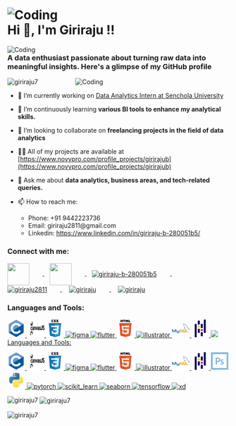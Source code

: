 <h1> <img align="left" alt="Coding" width="1000" src="http://camo.githubusercontent.com/c023e760801b016b3c2480f8acc7a8f3bf62bb4052c6f9f8a461a66ed044eae4/68747470733a2f2f726561646d652d747970696e672d7376672e6865726f6b756170702e636f6d3f666f6e743d2673697a653d33342670617573653d31303031267643656e7465723d747275652677696474683d31303030266c696e65733d57656c636f6d652b746f2b6d792b70726f66696c652e2b3a29"></h1>

<h1 align="left">Hi 👋, I'm Giriraju !! </h1>
<img align="left" alt="Coding" width="1000" src="https://user-images.githubusercontent.com/74038190/212284100-561aa473-3905-4a80-b561-0d28506553ee.gif">
<h3 align="left">A data enthusiast passionate about turning raw data into meaningful insights. Here's a glimpse of my GitHub profile</h3>
<img align="right" alt="Coding" width="350" src="https://cdn.dribbble.com/users/4372216/screenshots/8906085/media/c36005bbe856bd475a106ecaa3b0bf69.gif">

<p align="left"> <img src="https://komarev.com/ghpvc/?username=giriraju7&label=Profile%20views&color=0e75b6&style=flat" alt="giriraju7" /> </p>

- 🔭 I’m currently working on [Data Analytics Intern at Senchola University](https://github.com/Giriraju7/Senchola-University-Internship)

- 🌱 I’m continuously learning **various BI tools to enhance my analytical skills.**

- 👯 I’m looking to collaborate on **freelancing projects in the field of data analytics**

- 👨‍💻 All of my projects are available at [https://www.novypro.com/profile_projects/girirajub](https://www.novypro.com/profile_projects/girirajub)

- 💬 Ask me about **data analytics, business areas, and tech-related queries.**

- 📫 How to reach me:
  <ul>
      <li>Phone: +91 9442223736</li>
      <li>Email: giriraju2811@gmail.com</li>
      <li>Linkedin: <a href="https://www.linkedin.com/in/giriraju-b-280051b5/" target="_blank">https://www.linkedin.com/in/giriraju-b-280051b5/</a></li>
  </ul>

<h3 align="left">Connect with me:</h3>
<p align="left">
   <a href="https://wa.me/+919442223736" target="blank">
    <img align="center" src="https://user-images.githubusercontent.com/74038190/235294019-40007353-6219-4ec5-b661-b3c35136dd0b.gif" height="50" width="50" style="margin-right: 30px;" />
  </a> &nbsp;&nbsp;
  
  <a href="<https://mail.google.com/giriraju2811@gmail.com" target="blank">
    <img align="center" src="https://moein.video/wp-content/uploads/2022/12/gmail-logo-gif-gmail-icon-gif-royalty-free-animated-icon-gif-350px-after-effects-project.gif" height="50" width="50" style="margin-right: 30px;" />
  </a> &nbsp;&nbsp;
  
  <a href="https://linkedin.com/in/giriraju-b-280051b5" target="blank">
    <img align="center" src="https://user-images.githubusercontent.com/74038190/235294012-0a55e343-37ad-4b0f-924f-c8431d9d2483.gif" alt="giriraju-b-280051b5" height="50" width="50" style="margin-right: 30px;" />
  </a> &nbsp;&nbsp;&nbsp;

  <a href="https://www.hackerrank.com/giriraju2811" target="blank">
    <img align="center" src="https://cdn.dribbble.com/userupload/11680616/file/original-f5d4b3cd4a5f133cceea7437e54fbfb0.gif" alt="giriraju2811" height="50" width="70" style="margin-right: 30px;" />
  </a> &nbsp;&nbsp;&nbsp;

  <a href="https://www.leetcode.com/giriraju" target="blank">
    <img align="center" src="https://i.pinimg.com/originals/73/e1/54/73e15422011e763ea9b303a7738e71a3.gif" alt="giriraju" height="50" width="50" style="margin-right: 30px;" />
  </a> &nbsp;&nbsp;&nbsp;

  <a href="https://dribbble.com/giriraju" target="blank">
    <img align="center" src="https://cdn.dribbble.com/users/1041961/screenshots/2485936/media/bb257764f07c5680d43f3721b20b0f45.gif" alt="giriraju" height="50" width="50" style="margin-right: 30px;" />
  </a>  
</p>

<h3 align="left">Languages and Tools:</h3>
<p align="left"> <a href="https://www.cprogramming.com/" target="_blank" rel="noreferrer"> <img src="https://raw.githubusercontent.com/devicons/devicon/master/icons/c/c-original.svg" alt="c" width="40" height="40"/> </a> <a href="https://canvasjs.com" target="_blank" rel="noreferrer"> <img src="https://raw.githubusercontent.com/Hardik0307/Hardik0307/master/assets/canvasjs-charts.svg" alt="canvasjs" width="40" height="40"/> </a> <a href="https://www.w3schools.com/css/" target="_blank" rel="noreferrer"> <img src="https://raw.githubusercontent.com/devicons/devicon/master/icons/css3/css3-original-wordmark.svg" alt="css3" width="40" height="40"/> </a> <a href="https://www.figma.com/" target="_blank" rel="noreferrer"> <img src="https://www.vectorlogo.zone/logos/figma/figma-icon.svg" alt="figma" width="40" height="40"/> </a> <a href="https://flutter.dev" target="_blank" rel="noreferrer"> <img src="https://www.vectorlogo.zone/logos/flutterio/flutterio-icon.svg" alt="flutter" width="40" height="40"/> </a> <a href="https://www.w3.org/html/" target="_blank" rel="noreferrer"> <img src="https://raw.githubusercontent.com/devicons/devicon/master/icons/html5/html5-original-wordmark.svg" alt="html5" width="40" height="40"/> </a> <a href="https://www.adobe.com/in/products/illustrator.html" target="_blank" rel="noreferrer"> <img src="https://www.vectorlogo.zone/logos/adobe_illustrator/adobe_illustrator-icon.svg" alt="illustrator" width="40" height="40"/> </a> <a href="https://www.mysql.com/" target="_blank" rel="noreferrer"> <img src="https://raw.githubusercontent.com/devicons/devicon/master/icons/mysql/mysql-original-wordmark.svg" alt="mysql" width="40" height="40"/> </a> <a href="https://pandas.pydata.org/" target="_blank" rel="noreferrer"> <img src="https://raw.githubusercontent.com/devicons/devicon/2ae2a900d2f041da66e950e4d48052658d850630/icons/pandas/pandas-original.svg" alt="pandas" width="40" height="40"/> </a> <a href="https://www.photoshop.com/en" target="_blank" rel="noreferrer"> <img src="https://raw.githubusercontent.com/devicons/devicon/master/icons/photos


<h3 align="left">Languages and Tools:</h3>
<p align="left"> <a href="https://www.cprogramming.com/" target="_blank" rel="noreferrer"> <img src="https://raw.githubusercontent.com/devicons/devicon/master/icons/c/c-original.svg" alt="c" width="40" height="40"/> </a> <a href="https://canvasjs.com" target="_blank" rel="noreferrer"> <img src="https://raw.githubusercontent.com/Hardik0307/Hardik0307/master/assets/canvasjs-charts.svg" alt="canvasjs" width="40" height="40"/> </a> <a href="https://www.w3schools.com/css/" target="_blank" rel="noreferrer"> <img src="https://raw.githubusercontent.com/devicons/devicon/master/icons/css3/css3-original-wordmark.svg" alt="css3" width="40" height="40"/> </a> <a href="https://www.figma.com/" target="_blank" rel="noreferrer"> <img src="https://www.vectorlogo.zone/logos/figma/figma-icon.svg" alt="figma" width="40" height="40"/> </a> <a href="https://flutter.dev" target="_blank" rel="noreferrer"> <img src="https://www.vectorlogo.zone/logos/flutterio/flutterio-icon.svg" alt="flutter" width="40" height="40"/> </a> <a href="https://www.w3.org/html/" target="_blank" rel="noreferrer"> <img src="https://raw.githubusercontent.com/devicons/devicon/master/icons/html5/html5-original-wordmark.svg" alt="html5" width="40" height="40"/> </a> <a href="https://www.adobe.com/in/products/illustrator.html" target="_blank" rel="noreferrer"> <img src="https://www.vectorlogo.zone/logos/adobe_illustrator/adobe_illustrator-icon.svg" alt="illustrator" width="40" height="40"/> </a> <a href="https://www.mysql.com/" target="_blank" rel="noreferrer"> <img src="https://raw.githubusercontent.com/devicons/devicon/master/icons/mysql/mysql-original-wordmark.svg" alt="mysql" width="40" height="40"/> </a> <a href="https://pandas.pydata.org/" target="_blank" rel="noreferrer"> <img src="https://raw.githubusercontent.com/devicons/devicon/2ae2a900d2f041da66e950e4d48052658d850630/icons/pandas/pandas-original.svg" alt="pandas" width="40" height="40"/> </a> <a href="https://www.photoshop.com/en" target="_blank" rel="noreferrer"> <img src="https://raw.githubusercontent.com/devicons/devicon/master/icons/photoshop/photoshop-line.svg" alt="photoshop" width="40" height="40"/> </a> <a href="https://www.python.org" target="_blank" rel="noreferrer"> <img src="https://raw.githubusercontent.com/devicons/devicon/master/icons/python/python-original.svg" alt="python" width="40" height="40"/> </a> <a href="https://pytorch.org/" target="_blank" rel="noreferrer"> <img src="https://www.vectorlogo.zone/logos/pytorch/pytorch-icon.svg" alt="pytorch" width="40" height="40"/> </a> <a href="https://scikit-learn.org/" target="_blank" rel="noreferrer"> <img src="https://upload.wikimedia.org/wikipedia/commons/0/05/Scikit_learn_logo_small.svg" alt="scikit_learn" width="40" height="40"/> </a> <a href="https://seaborn.pydata.org/" target="_blank" rel="noreferrer"> <img src="https://seaborn.pydata.org/_images/logo-mark-lightbg.svg" alt="seaborn" width="40" height="40"/> </a> <a href="https://www.tensorflow.org" target="_blank" rel="noreferrer"> <img src="https://www.vectorlogo.zone/logos/tensorflow/tensorflow-icon.svg" alt="tensorflow" width="40" height="40"/> </a> <a href="https://www.adobe.com/products/xd.html" target="_blank" rel="noreferrer"> <img src="https://cdn.worldvectorlogo.com/logos/adobe-xd.svg" alt="xd" width="40" height="40"/> </a> </p>

<p><img align="left" src="https://github-readme-stats.vercel.app/api/top-langs?username=giriraju7&show_icons=true&locale=en&layout=compact" alt="giriraju7" /></p>

<p>&nbsp;<img align="center" src="https://github-readme-stats.vercel.app/api?username=giriraju7&show_icons=true&locale=en" alt="giriraju7" /></p>

<p><img align="center" src="https://github-readme-streak-stats.herokuapp.com/?user=giriraju7&" alt="giriraju7" /></p>
